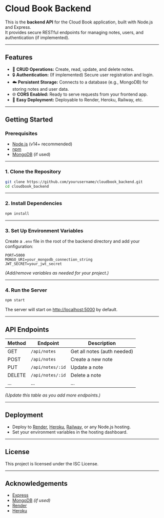 # Cloud Book Backend

This is the **backend API** for the Cloud Book application, built with Node.js and Express.  
It provides secure RESTful endpoints for managing notes, users, and authentication (if implemented).

---

## Features

- 📝 **CRUD Operations:** Create, read, update, and delete notes.
- 🔒 **Authentication:** (If implemented) Secure user registration and login.
- ☁️ **Persistent Storage:** Connects to a database (e.g., MongoDB) for storing notes and user data.
- 🌐 **CORS Enabled:** Ready to serve requests from your frontend app.
- 🚀 **Easy Deployment:** Deployable to Render, Heroku, Railway, etc.

---

## Getting Started

### Prerequisites

- [Node.js](https://nodejs.org/) (v14+ recommended)
- [npm](https://www.npmjs.com/)
- [MongoDB](https://www.mongodb.com/) (if used)

---

### 1. Clone the Repository

```bash
git clone https://github.com/yourusername/cloudbook_backend.git
cd cloudbook_backend
```

---

### 2. Install Dependencies

```bash
npm install
```

---

### 3. Set Up Environment Variables

Create a `.env` file in the root of the backend directory and add your configuration:

```
PORT=5000
MONGO_URI=your_mongodb_connection_string
JWT_SECRET=your_jwt_secret
```

*(Add/remove variables as needed for your project.)*

---

### 4. Run the Server

```bash
npm start
```
The server will start on [http://localhost:5000](http://localhost:5000) by default.

---

## API Endpoints

| Method | Endpoint         | Description                |
|--------|------------------|----------------------------|
| GET    | `/api/notes`     | Get all notes (auth needed)|
| POST   | `/api/notes`     | Create a new note          |
| PUT    | `/api/notes/:id` | Update a note              |
| DELETE | `/api/notes/:id` | Delete a note              |
| ...    | ...              | ...                        |

*(Update this table as you add more endpoints.)*

---

## Deployment

- Deploy to [Render](https://render.com/), [Heroku](https://heroku.com/), [Railway](https://railway.app/), or any Node.js hosting.
- Set your environment variables in the hosting dashboard.

---

## License

This project is licensed under the ISC License.

---

## Acknowledgements

- [Express](https://expressjs.com/)
- [MongoDB](https://www.mongodb.com/) *(if used)*
- [Render](https://render.com/)
- [Heroku](https://heroku.com/)